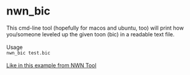 # nwn_bic
This cmd-line tool (hopefully for macos and ubuntu, too) will print how you/someone leveled up the given toon (bic) in a readable text file.<br>
<br>
Usage<br>
  ```nwn_bic test.bic```<br>
<br>
[Like in this example from NWN Tool](https://github.com/dunahan/nwn_bic/blob/main/examples/bic/aluviandarks1691.txt)
